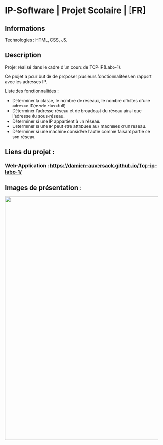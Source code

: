 # IP-Software | Projet Scolaire | [FR]
## Informations

Technologies : HTML, CSS, JS.

## Description

Projet réalisé dans le cadre d'un cours de TCP-IP(Labo-1).

Ce projet a pour but de de proposer plusieurs fonctionnalitées en rapport avec les adresses IP.

Liste des fonctionnalitées :

- Determiner la classe, le nombre de réseaux, le nombre d’hôtes d'une adresse IP(mode classfull).
- Déterminer l’adresse réseau et de broadcast du réseau ainsi que l'adresse du sous-réseau.
- Déterminer si une IP appartient à un réseau.
- Déterminer si une IP peut être attribuée aux machines d'un réseau.
- Déterminer si une machine considère l’autre comme faisant partie de son réseau.

## Liens du projet :

### Web-Application : https://damien-auversack.github.io/Tcp-ip-labo-1/

## Images de présentation :
<div>
<img align=top src="https://github.com/damien-auversack/tcp-ip-labo-1/blob/main/presentation_pictures/picture_01.jpg" width="800px">
</div>
